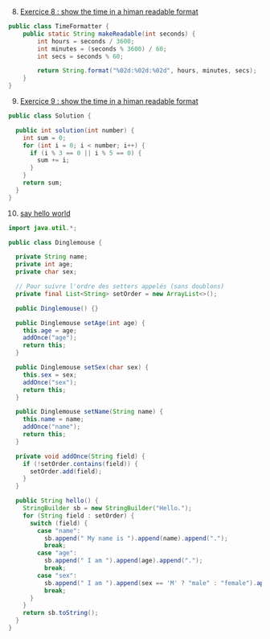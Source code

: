 8. [Exercice 8 : show the time in a himan readable format](https://www.codewars.com/kata/53da3dbb4a5168369a0000fe/train/java)

```java
public class TimeFormatter {
    public static String makeReadable(int seconds) {
        int hours = seconds / 3600;
        int minutes = (seconds % 3600) / 60;
        int secs = seconds % 60;

        return String.format("%02d:%02d:%02d", hours, minutes, secs);
    }
}

```

9. [Exercice 9 : show the time in a himan readable format](https://www.codewars.com/kata/53da3dbb4a5168369a0000fe/train/java)
``` java 
public class Solution {

  public int solution(int number) {
    int sum = 0;
    for (int i = 0; i < number; i++) {
      if (i % 3 == 0 || i % 5 == 0) {
        sum += i;
      }
    }
    return sum;
  }
}
```
10. [say hello world](https://www.codewars.com/kata/5b0a80ce84a30f4762000069/train/java)
```java
import java.util.*;

public class Dinglemouse {

  private String name;
  private int age;
  private char sex;

  // Pour suivre l'ordre des setters appelés (sans doublons)
  private final List<String> setOrder = new ArrayList<>();

  public Dinglemouse() {}

  public Dinglemouse setAge(int age) {
    this.age = age;
    addOnce("age");
    return this;
  }

  public Dinglemouse setSex(char sex) {
    this.sex = sex;
    addOnce("sex");
    return this;
  }

  public Dinglemouse setName(String name) {
    this.name = name;
    addOnce("name");
    return this;
  }

  private void addOnce(String field) {
    if (!setOrder.contains(field)) {
      setOrder.add(field);
    }
  }

  public String hello() {
    StringBuilder sb = new StringBuilder("Hello.");
    for (String field : setOrder) {
      switch (field) {
        case "name":
          sb.append(" My name is ").append(name).append(".");
          break;
        case "age":
          sb.append(" I am ").append(age).append(".");
          break;
        case "sex":
          sb.append(" I am ").append(sex == 'M' ? "male" : "female").append(".");
          break;
      }
    }
    return sb.toString();
  }
}
```